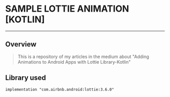 # SAMPLE LOTTIE ANIMATION [KOTLIN]
___
## Overview
> This is a repository of my articles in the medium about "Adding Animations to Android Apps with Lottie Library-Kotlin"

## Library used
```buildoutcfg
implementation "com.airbnb.android:lottie:3.6.0"
```
